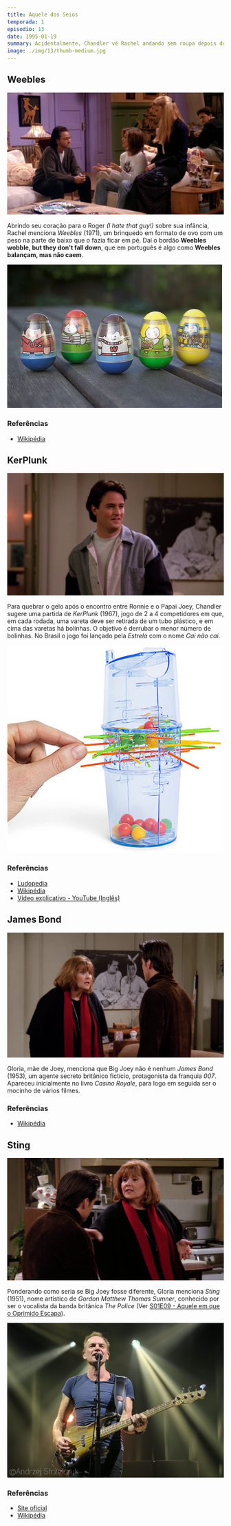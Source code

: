 ```yaml
---
title: Aquele dos Seios
temporada: 1
episodio: 13
date: 1995-01-19
summary: Acidentalmente, Chandler vê Rachel andando sem roupa depois do banho. Rachel tenta vingar-se.
image: ./img/13/thumb-medium.jpg
---
```


## Weebles

![Weebles](./img/13/weebles.png)

<cena>
    <rachel
        original="- It wasn't just the Weebles, but it was the Weeble Play Palace, and the Weeble's Cruise Ship, which had this little lifeboat for the Weebles to wobble in."
        traducao="- Não foram só os Weebles, foi o palácio dos Weebles, e o navio dos Weebles, com barquinhos salva-vidas para não se afogarem."
    />
</cena>

Abrindo seu coração para o Roger *(I hate that guy!)* sobre sua infância, Rachel
menciona *Weebles* (1971), um brinquedo em formato de ovo com um peso na parte de
baixo que o fazia ficar em pé. Daí o bordão **Weebles wobble, but they don't fall down**,
que em português é algo como **Weebles balançam, mas não caem**.

![Weebles - Brinquedo](./img/13/weebles-toy.jpg)

### Referências

- [Wikipédia](https://en.wikipedia.org/wiki/Weeble)

## KerPlunk

![KerPlunk](./img/13/ker-plunk.png)

<cena>
    <chandler
        original="- So who's up for a big game of Kerplunk?"
        traducao="- Quem quer jogar Kerplunk?"
    />
</cena>

Para quebrar o gelo após o encontro entre Ronnie e o Papai Joey, Chandler sugere
uma partida de *KerPlunk* (1967), jogo de 2 a 4 competidores em que, em cada rodada,
uma vareta deve ser retirada de um tubo plástico, e em cima das varetas há bolinhas.
O objetivo é derrubar o menor número de bolinhas. No Brasil o jogo foi lançado pela
*Estrela* com o nome *Cai não cai*.

![KerPlunk - Jogo](./img/13/ker-plunk-game.jpg)

### Referências

- [Ludopedia](https://www.ludopedia.com.br/jogo/ker-plunk?v=)
- [Wikipédia](https://en.wikipedia.org/wiki/KerPlunk_(game))
- [Vídeo explicativo - YouTube (Inglês)](https://www.youtube.com/watch?v=Aslf72DPSR0)

## James Bond

![James Bond](./img/13/james-bond.png)

<cena>
    <joey
        original="- Hold on. You knew?"
        traducao="- Espera aí. Você sabia?"
    />
    <gloria
      original="- Of course I knew. What do you think? Your father is no James Bond."
      traducao="- Claro! O que achou? Seu pai não é James Bond."
    />
</cena>

Gloria, mãe de Joey, menciona que Big Joey não é nenhum *James Bond* (1953), um
agente secreto britânico fictício, protagonista da franquia *007*. Apareceu
inicialmente no livro *Casino Royale*, para logo em seguida ser o mocinho de
vários filmes.

### Referências

- [Wikipédia](https://pt.wikipedia.org/wiki/James_Bond)

## Sting

![Sting](./img/13/sting.png)

<cena>
    <gloria
      original="- Look, honey, in an ideal world there'd be no her and your father would look like Sting."
      traducao="- Ouça, em um mundo ideal ela não existiria e o seu pai se pareceria com o Sting."
    />
</cena>

Ponderando como seria se Big Joey fosse diferente, Gloria menciona *Sting* (1951),
nome artístico de *Gordon Matthew Thomas Sumner*, conhecido por ser o vocalista
da banda britânica *The Police* (Ver [S01E09 - Aquele em que o Oprimido Escapa](/temporada/1/episodio/9/#dont-stand-so-close-to-me)).

![Sting - Show](./img/13/sting-show.jpg)

### Referências

- [Site oficial](https://www.sting.com/)
- [Wikipédia](https://pt.wikipedia.org/wiki/Sting_(m%C3%BAsico))
